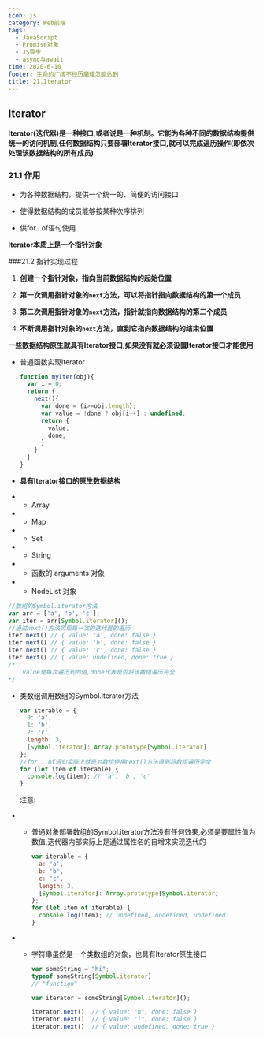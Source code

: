 ```yaml
---
icon: js
category: Web前端
tags: 
  - JavaScript
  - Promise对象
  - JS异步
  - async与await
time: 2020-6-10
footer: 生命的广阔不经历磨难怎能达到
title: 21.Iterator
---
```


## Iterator



**Iterator(迭代器)是一种接口,或者说是一种机制。它能为各种不同的数据结构提供统一的访问机制,任何数据结构只要部署Iterator接口,就可以完成遍历操作(即依次处理该数据结构的所有成员)**



### 21.1 作用



- 为各种数据结构，提供一个统一的、简便的访问接口

- 使得数据结构的成员能够按某种次序排列

- 供for...of语句使用



**Iterator本质上是一个指针对象**



###21.2 指针实现过程



1. **创建一个指针对象，指向当前数据结构的起始位置**

1. **第一次调用指针对象的`next`方法，可以将指针指向数据结构的第一个成员**

1. **第二次调用指针对象的`next`方法，指针就指向数据结构的第二个成员**

1. **不断调用指针对象的`next`方法，直到它指向数据结构的结束位置**



**一些数据结构原生就具有Iterator接口,如果没有就必须设置Iterator接口才能使用**



- 普通函数实现Iterator

  ```js
  function myIter(obj){
    var i = 0;
    return {
      next(){
        var done = (i>=obj.length);
        var value = !done ? obj[i++] : undefined;
        return {
          value,
          done,
        }
      }
    }
  }
  ```

- **具有Iterator接口的原生数据结构**

- - Array

- - Map

- - Set

- - String

- - 函数的 arguments 对象

- - NodeList 对象

```js
//数组的Symbol.iterator方法
var arr = ['a', 'b', 'c'];
var iter = arr[Symbol.iterator]();
//通过next()方法实现每一次的迭代器的遍历
iter.next() // { value: 'a', done: false }
iter.next() // { value: 'b', done: false }
iter.next() // { value: 'c', done: false }
iter.next() // { value: undefined, done: true }
/*
    value是每次遍历到的值,done代表是否将该数组遍历完全
*/
```

- 类数组调用数组的Symbol.iterator方法

  ```js
  var iterable = {
    0: 'a',
    1: 'b',
    2: 'c',
    length: 3,
    [Symbol.iterator]: Array.prototype[Symbol.iterator]
  };
  //for...of语句实际上就是对数组使用next()方法直到将数组遍历完全
  for (let item of iterable) {
    console.log(item); // 'a', 'b', 'c'
  }
  ```

  注意:

- - 普通对象部署数组的Symbol.iterator方法没有任何效果,必须是要属性值为数值,迭代器内部实际上是通过属性名的自增来实现迭代的

    ```js
    var iterable = {
      a: 'a',
      b: 'b',
      c: 'c',
      length: 3,
      [Symbol.iterator]: Array.prototype[Symbol.iterator]
    };
    for (let item of iterable) {
      console.log(item); // undefined, undefined, undefined
    }
    ```

    

- - 字符串虽然是一个类数组的对象，也具有Iterator原生接口

    ```js
    var someString = "hi";
    typeof someString[Symbol.iterator]
    // "function"
    
    var iterator = someString[Symbol.iterator]();
    
    iterator.next()  // { value: "h", done: false }
    iterator.next()  // { value: "i", done: false }
    iterator.next()  // { value: undefined, done: true }
    ```
